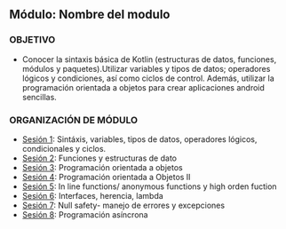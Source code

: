  
## Módulo: Nombre del modulo

### OBJETIVO 
 - Conocer la sintaxis básica de Kotlin (estructuras de datos, funciones, módulos y paquetes).Utilizar variables y tipos de datos; operadores lógicos y condiciones, así como ciclos de control. Además, utilizar la programación orientada a objetos para crear aplicaciones android sencillas.

 ### ORGANIZACIÓN DE MÓDULO 
 
 - [Sesión 1](https://github.com/beduExpert/A1-Kotlin-Fundamentals/tree/master/Sesion-01): Sintáxis, variables, tipos de datos, operadores lógicos, condicionales y ciclos. 
 - [Sesión 2](https://github.com/beduExpert/A1-Kotlin-Fundamentals/tree/master/Sesion-02): Funciones y estructuras de dato 
 - [Sesión 3](https://github.com/beduExpert/A1-Kotlin-Fundamentals/tree/master/Sesion-03): Programación orientada a objetos 
 - [Sesión 4](https://github.com/beduExpert/A1-Kotlin-Fundamentals/tree/master/Sesion-04): Programación orientada a Objetos II
 - [Sesión 5](https://github.com/beduExpert/A1-Kotlin-Fundamentals/tree/master/Sesion-05): In line functions/ anonymous functions y high orden fuction 
 - [Sesión 6](https://github.com/beduExpert/A1-Kotlin-Fundamentals/tree/master/Sesion-06): Interfaces, herencia, lambda  
 - [Sesión 7](https://github.com/beduExpert/A1-Kotlin-Fundamentals/tree/master/Sesion-07): Null safety- manejo de errores y excepciones 
 - [Sesión 8](https://github.com/beduExpert/A1-Kotlin-Fundamentals/tree/master/Sesion-08): Programación asíncrona 


